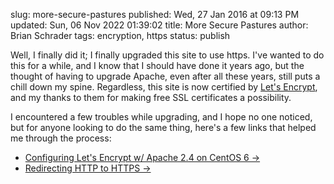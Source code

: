 slug: more-secure-pastures
published: Wed, 27 Jan 2016 at 09:13 PM
updated: Sun, 06 Nov 2022 01:39:02 
title: More Secure Pastures
author: Brian Schrader
tags: encryption, https
status: publish

Well, I finally did it; I finally upgraded this site to use https. I've wanted to do this for a while, and I know that I should have done it years ago, but the thought of having to upgrade Apache, even after all these years, still puts a chill down my spine. Regardless, this site is now certified by [Let's Encrypt][le], and my thanks to them for making free SSL certificates a possibility. 

I encountered a few troubles while upgrading, and I hope no one noticed, but for anyone looking to do the same thing, here's a few links that helped me through the process:


- [Configuring Let's Encrypt w/ Apache 2.4 on CentOS 6 &#8594;][httpd]
- [Redirecting HTTP to HTTPS &#8594;][redir]

[httpd]: https://community.letsencrypt.org/t/a-tutorial-to-start-with-centos-6-5/3755/7
[redir]: https://wiki.apache.org/httpd/RedirectSSL#Using_virtual_hosts_.28using_redirect.29
[le]: https://letsencrypt.org
